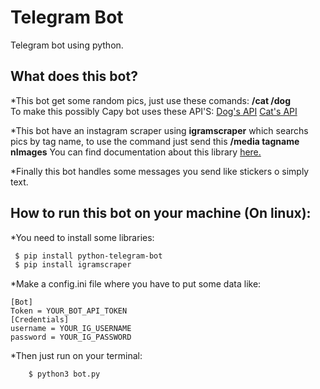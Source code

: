 # Telegram Bot
Telegram bot using python.

## What does this bot?
*This bot get some random pics, just use these comands: **/cat  /dog**  
  To make this possibly Capy bot uses these API'S:
  [Dog's API](https://dog.ceo/)
  [Cat's API](https://thecatapi.com/)

*This bot have an instagram scraper using **igramscraper** which searchs pics by tag name, to use the command just send this **/media tagname nImages**
  You can find documentation about this library [here.](https://pypi.org/project/igramscraper/)

*Finally this bot handles some messages you send like stickers o simply text.

## How to run this bot on your machine (On linux):

*You need to install some libraries:
```bash
 $ pip install python-telegram-bot
 $ pip install igramscraper
```
*Make a config.ini file where you have to put some data like:
```
[Bot]
Token = YOUR_BOT_API_TOKEN
[Credentials]
username = YOUR_IG_USERNAME   
password = YOUR_IG_PASSWORD
```
*Then just run on your terminal:
```bash
    $ python3 bot.py
 ```
